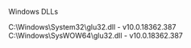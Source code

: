 Windows DLLs

  C:\Windows\System32\glu32.dll - v10.0.18362.387
  C:\Windows\SysWOW64\glu32.dll - v10.0.18362.387
